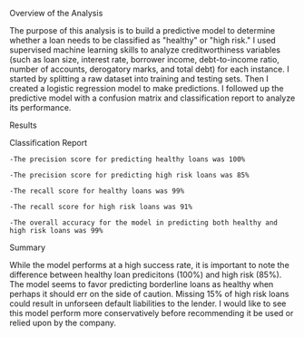 Overview of the Analysis

The purpose of this analysis is to build a predictive model to determine whether a loan needs to be classified as "healthy" or "high risk." 
I used supervised machine learning skills to analyze creditworthiness variables (such as loan size, interest rate, borrower income, debt-to-income ratio, number of accounts, derogatory marks, and total debt) for each instance.
I started by splitting a raw dataset into training and testing sets. Then I created a logistic regression model to make predictions. I followed up the predictive model with a confusion matrix and classification report to analyze its performance.

Results

Classification Report

    -The precision score for predicting healthy loans was 100%
    
    -The precision score for predicting high risk loans was 85%
    
    -The recall score for healthy loans was 99%
    
    -The recall score for high risk loans was 91%
    
    -The overall accuracy for the model in predicting both healthy and high risk loans was 99%
    

Summary

While the model performs at a high success rate, it is important to note the difference between healthy loan predicitons (100%) and high risk (85%). The model seems to favor predicting borderline loans as healthy when perhaps it should err on the side of caution. Missing 15% of high risk loans could result in unforseen default liabilities to the lender. I would like to see this model perform more conservatively before recommending it be used or relied upon by the company. 
